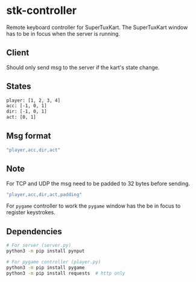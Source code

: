 # stk-controller

Remote keyboard controller for SuperTuxKart. The SuperTuxKart window has to be in focus when the server is running.

## Client

Should only send msg to the server if the kart's state change.

## States

```sh
player: [1, 2, 3, 4]
acc: [-1, 0, 1]
dir: [-1, 0, 1]
act: [0, 1]
```

## Msg format

```sh
"player,acc,dir,act"
```

## Note

For TCP and UDP the msg need to be padded to 32 bytes before sending.

```sh
"player,acc,dir,act,padding"
```

For `pygame` controller to work the `pygame` window has the be in focus to register keystrokes.

## Dependencies

```sh
# For server (server.py)
python3 -m pip install pynput
```

```sh
# For pygame controller (player.py)
python3 -m pip install pygame
python3 -m pip install requests  # http only
```
